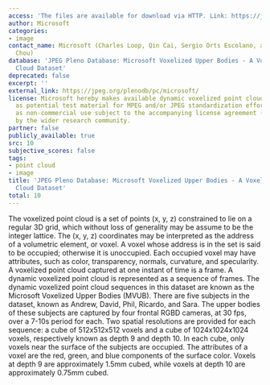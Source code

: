 ```yaml
---
access: 'The files are available for download via HTTP. Link: https://jpeg.org/plenodb/pc/microsoft/'
author: Microsoft
categories:
- image
contact_name: Microsoft (Charles Loop, Qin Cai, Sergio Orts Escolano, and Philip A.
  Chou)
database: 'JPEG Pleno Database: Microsoft Voxelized Upper Bodies - A Voxelized Point
  Cloud Dataset'
deprecated: false
excerpt: ''
external_link: https://jpeg.org/plenodb/pc/microsoft/
license: Microsoft hereby makes available dynamic voxelized point cloud data sequences
  as potential test material for MPEG and/or JPEG standardization efforts, as well
  as non-commercial use subject to the accompanying license agreement (https://jpeg.org/plenodb/pc/microsoft/license.pdf)
  by the wider research community.
partner: false
publicly_available: true
src: 10
subjective_scores: false
tags:
- point cloud
- image
title: 'JPEG Pleno Database: Microsoft Voxelized Upper Bodies - A Voxelized Point
  Cloud Dataset'
total: 10
---
```


The voxelized point cloud is a set of points (x, y, z) constrained to lie on a regular 3D grid, which without loss of generality may be assume to be the integer lattice. The (x, y, z) coordinates may be interpreted as the address of a volumetric element, or voxel. A voxel whose address is in the set is said to be occupied; otherwise it is unoccupied. Each occupied voxel may have attributes, such as color, transparency, normals, curvature, and specularity. A voxelized point cloud captured at one instant of time is a frame. A dynamic voxelized point cloud is represented as a sequence of frames. The dynamic voxelized point cloud sequences in this dataset are known as the Microsoft Voxelized Upper Bodies (MVUB). There are five subjects in the dataset, known as Andrew, David, Phil, Ricardo, and Sara. The upper bodies of these subjects are captured by four frontal RGBD cameras, at 30 fps, over a 7-10s period for each. Two spatial resolutions are provided for each sequence: a cube of 512x512x512 voxels and a cube of 1024x1024x1024 voxels, respectively known as depth 9 and depth 10. In each cube, only voxels near the surface of the subjects are occupied. The attributes of a voxel are the red, green, and blue components of the surface color. Voxels at depth 9 are approximately 1.5mm cubed, while voxels at depth 10 are approximately 0.75mm cubed.